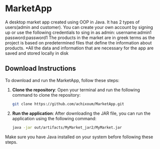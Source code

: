 # MarketApp
A desktop market app created using OOP in Java. It has 2 types of users(admin and customer).
You can create your own account by signing up or use the following credentials to sing in as admin:
username:admin1
password:password1
The products in the market are in greek terms as the project is based on predetermined files that define
the information about products.
*All the data and information that are necessary for the app are saved and stored locally in disk

## Download Instructions

To download and run the MarketApp, follow these steps:

1. **Clone the repository**:
   Open your terminal and run the following command to clone the repository:
   ```sh
   git clone https://github.com/achixoum/MarketApp.git
   ```
2. **Run the application**:
   After downloading the JAR file, you can run the application using the following command:
   ```sh
   java -jar out/artifacts/MyMarket_jar2/MyMarket.jar
   ```

Make sure you have Java installed on your system before following these steps.
